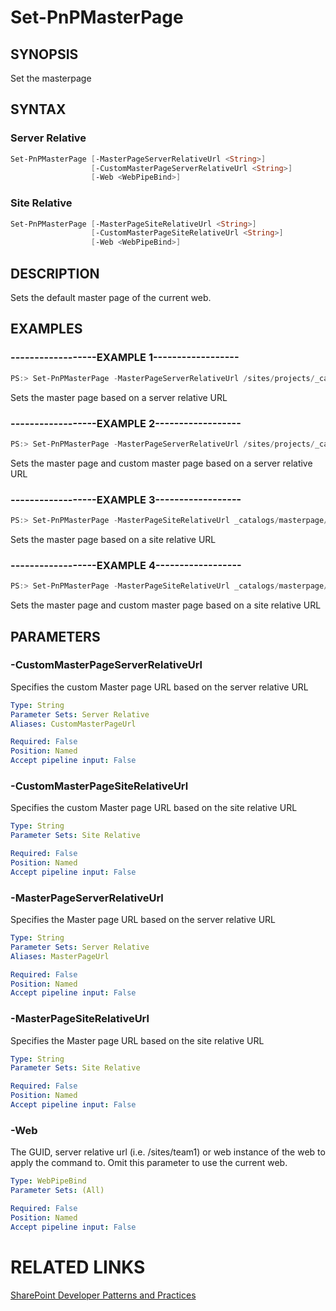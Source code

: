 # Set-PnPMasterPage

## SYNOPSIS
Set the masterpage

## SYNTAX 

### Server Relative
```powershell
Set-PnPMasterPage [-MasterPageServerRelativeUrl <String>]
                  [-CustomMasterPageServerRelativeUrl <String>]
                  [-Web <WebPipeBind>]
```

### Site Relative
```powershell
Set-PnPMasterPage [-MasterPageSiteRelativeUrl <String>]
                  [-CustomMasterPageSiteRelativeUrl <String>]
                  [-Web <WebPipeBind>]
```

## DESCRIPTION
Sets the default master page of the current web.

## EXAMPLES

### ------------------EXAMPLE 1------------------
```powershell
PS:> Set-PnPMasterPage -MasterPageServerRelativeUrl /sites/projects/_catalogs/masterpage/oslo.master
```

Sets the master page based on a server relative URL

### ------------------EXAMPLE 2------------------
```powershell
PS:> Set-PnPMasterPage -MasterPageServerRelativeUrl /sites/projects/_catalogs/masterpage/oslo.master -CustomMasterPageServerRelativeUrl /sites/projects/_catalogs/masterpage/oslo.master
```

Sets the master page and custom master page based on a server relative URL

### ------------------EXAMPLE 3------------------
```powershell
PS:> Set-PnPMasterPage -MasterPageSiteRelativeUrl _catalogs/masterpage/oslo.master
```

Sets the master page based on a site relative URL

### ------------------EXAMPLE 4------------------
```powershell
PS:> Set-PnPMasterPage -MasterPageSiteRelativeUrl _catalogs/masterpage/oslo.master -CustomMasterPageSiteRelativeUrl _catalogs/masterpage/oslo.master
```

Sets the master page and custom master page based on a site relative URL

## PARAMETERS

### -CustomMasterPageServerRelativeUrl
Specifies the custom Master page URL based on the server relative URL

```yaml
Type: String
Parameter Sets: Server Relative
Aliases: CustomMasterPageUrl

Required: False
Position: Named
Accept pipeline input: False
```

### -CustomMasterPageSiteRelativeUrl
Specifies the custom Master page URL based on the site relative URL

```yaml
Type: String
Parameter Sets: Site Relative

Required: False
Position: Named
Accept pipeline input: False
```

### -MasterPageServerRelativeUrl
Specifies the Master page URL based on the server relative URL

```yaml
Type: String
Parameter Sets: Server Relative
Aliases: MasterPageUrl

Required: False
Position: Named
Accept pipeline input: False
```

### -MasterPageSiteRelativeUrl
Specifies the Master page URL based on the site relative URL

```yaml
Type: String
Parameter Sets: Site Relative

Required: False
Position: Named
Accept pipeline input: False
```

### -Web
The GUID, server relative url (i.e. /sites/team1) or web instance of the web to apply the command to. Omit this parameter to use the current web.

```yaml
Type: WebPipeBind
Parameter Sets: (All)

Required: False
Position: Named
Accept pipeline input: False
```

# RELATED LINKS

[SharePoint Developer Patterns and Practices](http://aka.ms/sppnp)
